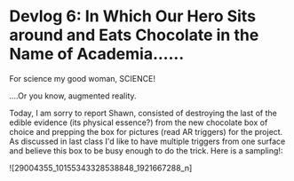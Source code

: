# Devlog 6: In Which Our Hero Sits around and Eats Chocolate in the Name of Academia......

For science my good woman, SCIENCE!

....Or you know, augmented reality.

Today, I am sorry to report Shawn, consisted of destroying the last of the edible evidence (its physical essence?) from the new chocolate box of choice and prepping the box for pictures (read AR triggers) for the project. As discussed in last class I'd like to have multiple triggers from one surface and believe this box to be busy enough to do the trick. Here is a sampling!:

![29004355_10155343328538848_1921667288_n]
